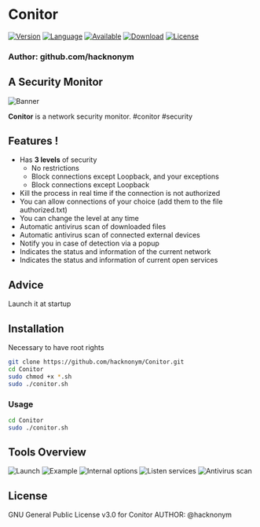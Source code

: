 # Conitor

[![Version](https://img.shields.io/badge/Version-1.0-blue)]()
[![Language](https://img.shields.io/badge/Bash-4.2%2B-brightgreen)]()
[![Available](https://img.shields.io/badge/Available-Linux%20Debian-orange)]()
[![Download](https://img.shields.io/badge/Size-140Ko-brightgreen)]()
[![License](https://img.shields.io/badge/License-GPL%20v3%2B-red)]()

### Author: github.com/hacknonym

##  A Security Monitor

![Banner](https://user-images.githubusercontent.com/55319869/79692588-468ad480-8266-11ea-9a54-7ae68bea19b0.PNG)

**Conitor** is a network security monitor. #conitor #security

## Features !
- Has **3 levels** of security
	* No restrictions
	* Block connections except Loopback, and your exceptions
	* Block connections except Loopback
- Kill the process in real time if the connection is not authorized
- You can allow connections of your choice (add them to the file authorized.txt)
- You can change the level at any time
- Automatic antivirus scan of downloaded files
- Automatic antivirus scan of connected external devices
- Notify you in case of detection via a popup
- Indicates the status and information of the current network
- Indicates the status and information of current open services

## Advice
Launch it at startup

## Installation
Necessary to have root rights
```bash
git clone https://github.com/hacknonym/Conitor.git
cd Conitor
sudo chmod +x *.sh
sudo ./conitor.sh
```
### Usage 
```bash
cd Conitor
sudo ./conitor.sh
```

## Tools Overview
![Launch](https://user-images.githubusercontent.com/55319869/79692680-cd3fb180-8266-11ea-83a7-bb344adf7299.png)
![Example](https://user-images.githubusercontent.com/55319869/79692696-d9c40a00-8266-11ea-9082-92f4d73e30ee.png)
![Internal options](https://user-images.githubusercontent.com/55319869/79692715-f6604200-8266-11ea-86a6-a1410c13a6f8.png)
![Listen services](https://user-images.githubusercontent.com/55319869/79692727-08da7b80-8267-11ea-929c-b3c7bb83c004.png)
![Antivirus scan](https://user-images.githubusercontent.com/55319869/79692739-17c12e00-8267-11ea-98ab-9e07a608fa2b.png)

## License
GNU General Public License v3.0 for Conitor
AUTHOR: @hacknonym

